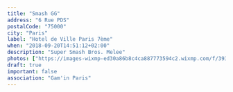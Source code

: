 ```yaml
---
title: "Smash GG"
address: "6 Rue PDS"
postalCode: "75000"
city: "Paris"
label: "Hotel de Ville Paris 7ème"
when: "2018-09-20T14:51:12+02:00"
description: "Super Smash Bros. Melee"
photos: ["https://images-wixmp-ed30a86b8c4ca887773594c2.wixmp.com/f/393a49be-01d7-4053-82aa-f69b17eb8697/da7d007-7b50992a-f613-454d-b09a-97253b624562.jpg?token=eyJ0eXAiOiJKV1QiLCJhbGciOiJIUzI1NiJ9.eyJzdWIiOiJ1cm46YXBwOjdlMGQxODg5ODIyNjQzNzNhNWYwZDQxNWVhMGQyNmUwIiwiaXNzIjoidXJuOmFwcDo3ZTBkMTg4OTgyMjY0MzczYTVmMGQ0MTVlYTBkMjZlMCIsIm9iaiI6W1t7InBhdGgiOiJcL2ZcLzM5M2E0OWJlLTAxZDctNDA1My04MmFhLWY2OWIxN2ViODY5N1wvZGE3ZDAwNy03YjUwOTkyYS1mNjEzLTQ1NGQtYjA5YS05NzI1M2I2MjQ1NjIuanBnIn1dXSwiYXVkIjpbInVybjpzZXJ2aWNlOmZpbGUuZG93bmxvYWQiXX0.0CTMx4WXYsL3Vm3ecuyeK9FrR4sZ0RlC-ty8_AJ4Xzo"]
draft: true
important: false
association: "Gam'in Paris"
---
```

